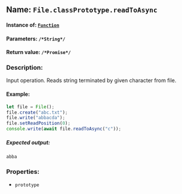 ## Name: `File.classPrototype.readToAsync`

#### Instance of: [`Function`](Function.md)

#### Parameters: `/*String*/`

#### Return value: `/*Promise*/`

### Description:

Input operation. 
Reads string terminated by given character
from file.

#### Example:

```js
let file = File();
file.create("abc.txt");
file.write("abbacda");
file.setReadPosition(0);
console.write(await file.readToAsync("c"));
```

##### Expected output:

```
abba
```

### Properties:

- `prototype`


